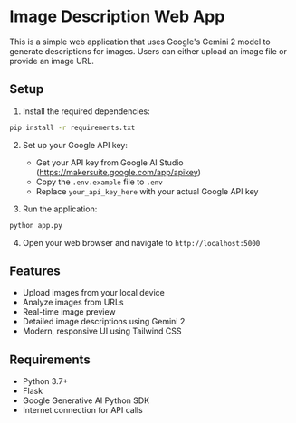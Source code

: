 # Image Description Web App

This is a simple web application that uses Google's Gemini 2 model to generate descriptions for images. Users can either upload an image file or provide an image URL.

## Setup

1. Install the required dependencies:
```bash
pip install -r requirements.txt
```

2. Set up your Google API key:
   - Get your API key from Google AI Studio (https://makersuite.google.com/app/apikey)
   - Copy the `.env.example` file to `.env`
   - Replace `your_api_key_here` with your actual Google API key

3. Run the application:
```bash
python app.py
```

4. Open your web browser and navigate to `http://localhost:5000`

## Features

- Upload images from your local device
- Analyze images from URLs
- Real-time image preview
- Detailed image descriptions using Gemini 2
- Modern, responsive UI using Tailwind CSS

## Requirements

- Python 3.7+
- Flask
- Google Generative AI Python SDK
- Internet connection for API calls
